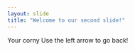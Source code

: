```yaml
---
layout: slide
title: "Welcome to our second slide!"
---
```

Your corny
Use the left arrow to go back!
